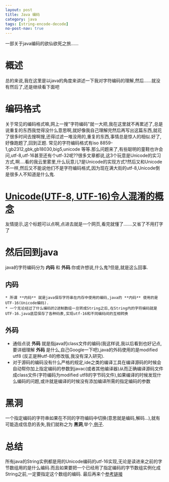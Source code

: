 ```yaml
---
layout: post
title: Java 编码
category: java
tags: [string-encode-decode]
no-post-nav: true
---
```


一部关于java编码的欲仙欲死之旅......

# 概述

  总的来说,我在这里是以java的角度来讲述一下我对字符编码的理解,然后......就没有然后了,还是继续看下面吧

# 编码格式

  关于常见的编码格式嘛,网上一搜"字符编码"就一大把,我在这里就不再累述了,总是说重复的东西我觉得没什么意思啊,就好像我自己理解完然后再写出这篇东西,就花了很多时间去搜啊搜,还得过滤一堆没用的,重复的东西,事情总是惊人的相似.好了,好像跑题了,回到正题.
  常见的字符编码格式有iso 8859-1,gb2312,gbk,gb18030,big5,unicode 等等.那么问题来了,有些聪明的童鞋也许会问,utf-8,utf-16甚至还有个utf-32呢??很多文章都说,这3个玩意是Unicode的实习方式,啊....看的我云里雾里,什么玩意儿?是Unicode的实现方式?然后又和Unicode不一样,然后又不能说他们不是字符编码格式,因为现在满大街的utf-8,Unicode倒是很多人不知道是什么鬼.

# [Unicode(UTF-8, UTF-16)令人混淆的概念](http://www.cnblogs.com/fnlingnzb-learner/p/6163205.html)

  友情提示,这个标题可以点啊,点进去就是一个网页,看完就懂了.......又省了不用打字了

# 然后回到java

  java的字符编码分为 **内码** 和 **外码**.你或许想说,什么鬼?但是,就是这么回事.

## 内码

    * 所谓 **内码** 就是java保存字符串在内存中使用的编码,java的 **内码** 使用的是UTF-16(Unicode编码).
    * 一个无论经过了什么编码的2进制数组一旦转成String之后,在String内的字符编码就是UTF-16.java底层保存了各种码表,实现utf-16和不同编码间的互相转换
## 外码

  * 通俗点说 **外码** 就是指java的class文件的编码(我这样说,我以后看到也好记点,要详细理解 **外码** 是什么,自己Google一下吧),java的外码使用的是modified utf8 (反正是种utf-8的修改版,我没有深入研究).
  * 对于源码的编码没有什么严格的规定,ide之类的编译工具在编译源码的时候会自动帮你加上指定编码的参数到javac(或者其他编译器)从而正确编译源码文件成class文件(字符编码为modified utf8的字节码文件),如果编译的时候发现什么编码的问题,或许就是编译的时候没有添加编译所需的指定编码的参数

# 黑洞

  一个指定编码的字符串如果在不同的字符编码中切换(意思就是编码,解码...),就有可能造成信息的丢失,我们就称之为 **黑洞**,举个,[例子](https://www.ibm.com/developerworks/cn/java/j-lo-chinesecoding/).

# 总结

  所有java的String实例都是用的Unicode编码的utf-16实现,无论是读进来之前的字节数组用的是什么编码.而且如果要把一个已经用了指定编码的字节数组实例化成String之前,一定要指定这个数组的编码.
  最后再来个[参考链接](http://geeklu.com/2009/12/dive-into-the-charset-of-java/)
